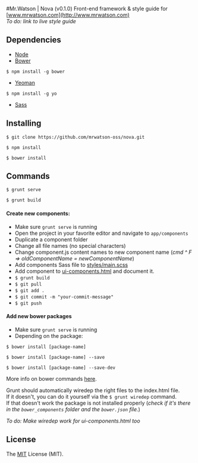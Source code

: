 #Mr.Watson | Nova (v0.1.0)
Front-end framework & style guide for [www.mrwatson.com](http://www.mrwatson.com)  
*To do: link to live style guide*

## Dependencies

- [Node](https://nodejs.org/download/)
- [Bower](http://bower.io/)
```
$ npm install -g bower
```
- [Yeoman](http://yeoman.io/)
```
$ npm install -g yo
```
- [Sass](http://sass-lang.com/install/)

## Installing

```
$ git clone https://github.com/mrwatson-oss/nova.git
```

```
$ npm install
```

```
$ bower install
```

## Commands

```
$ grunt serve
```

```
$ grunt build
```


#### Create new components:

- Make sure `grunt serve` is running
- Open the project in your favorite editor and navigate to `app/components`
- Duplicate a component folder
- Change all file names (no special characters)
- Change component.js content names to new component name (*cmd ^ F => oldComponentName = newComponentName*)
- Add components Sass file to [styles/main.scss](../master/app/styles/main.scss)
- Add component to [ui-components.html](../master/app/ui-components.html) and document it.
- `$ grunt build`
- `$ git pull`
- `$ git add .`
- `$ git commit -m "your-commit-message"`
- `$ git push`

#### Add new bower packages
- Make sure `grunt serve` is running  
- Depending on the package:
```
$ bower install [package-name] 
```
```
$ bower install [package-name] --save
```
```
$ bower install [package-name] --save-dev
```
More info on bower commands [here](http://bower.io/docs/api/#install).  

Grunt should automatically wiredep the right files to the index.html file.  
If it doesn't, you can do it yourself via the `$ grunt wiredep` command.  
If that doesn't work the package is not installed properly (*check if it's there in the `bower_components` folder and the `bower.json` file.*)

*To do: Make wiredep work for ui-components.html too*


## License
The [MIT](http://opensource.org/licenses/MIT "MIT") License (MIT).
